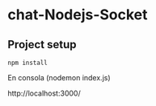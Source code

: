 # chat-Nodejs-Socket

## Project setup
```
npm install
```

En consola (nodemon index.js)


http://localhost:3000/

